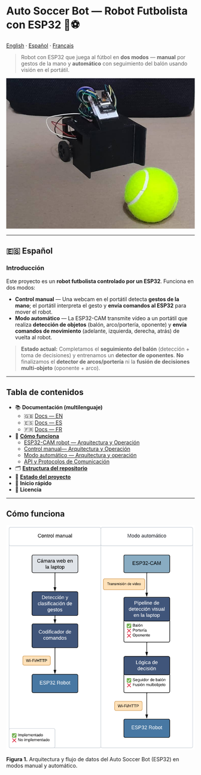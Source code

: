 # Auto Soccer Bot — Robot Futbolista con ESP32 🤖⚽️

[English](../../README.md) · [Español](#) · [Français](../fr/README.md)

> Robot con ESP32 que juega al fútbol en **dos modos** — **manual** por gestos de la mano y **automático** con seguimiento del balón usando visión en el portátil.

<p align="center">
  <img src="../src/main_photo.jpg" alt="Robot Main Photo" />
</p>

---

## 🇪🇸 Español

### Introducción
Este proyecto es un **robot futbolista controlado por un ESP32**. Funciona en dos modos:

- **Control manual** — Una webcam en el portátil detecta **gestos de la mano**; el portátil interpreta el gesto y **envía comandos al ESP32** para mover el robot.  
- **Modo automático** — La ESP32-CAM transmite vídeo a un portátil que realiza **detección de objetos** (balón, arco/portería, oponente) y **envía comandos de movimiento** (adelante, izquierda, derecha, atrás) de vuelta al robot.

> **Estado actual:** Completamos el **seguimiento del balón** (detección + toma de decisiones) y entrenamos un **detector de oponentes**. **No** finalizamos el **detector de arcos/portería** ni la **fusión de decisiones multi-objeto** (oponente + arco).

---

## Tabla de contenidos

- 📚 **Documentación (multilenguaje)**
  - 🇬🇧 [Docs — EN](../../README.md)
  - 🇪🇸 [Docs — ES](#)
  - 🇫🇷 [Docs — FR](../fr/index.md)
- 🧭 [**Cómo funciona**](how-it-works.md)
  - [ESP32-CAM robot — Arquitectura y Operación](esp32cam_robot.md)
  - [Control manual— Arquitectura y Operación](manual_control.md)
  - [Modo automático — Arquitectura y operación](auto_soccer_bot.md)
  - [API y Protocolos de Comunicación](api-communication-protocols.md)
- 🗂️ [**Estructura del repositorio**](repository-structure.md)
- 🧪 [**Estado del proyecto**](repository-structure.md)
- 🚀 **Inicio rápido**
- 📄 **Licencia**

---

## Cómo funciona

<p align="center">
  <img src="src/figure,1.png" alt="Figura 1. Arquitectura del sistema" />
</p>

**Figura 1.** Arquitectura y flujo de datos del Auto Soccer Bot (ESP32) en modos manual y automático.
